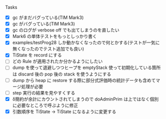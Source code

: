 Tasks

- [x] gc がまだバグっている(TIM Mark3)
- [x] gc がバグっている(TIM Mark3)
- [x] gc のログが verbose off でも出てしまうのを直したい
- [x] Mark6 の単体テストをもっとしっかり書く
- [x] examples/testProg28 しか動かなくなったので何とかする(テストが一気に無くなったのでテスト追加でも良い)
- [x] TiState を record にする
- [ ] どの Rule が適用されたか分かるようにしたい
- [ ] dump を使って退避しつつヒープを emptyStack 使って初期化している箇所は discard 後の pop 後の stack を使うようにする
- [ ] dump から heap に restore する際に部分式評価時の統計データも含めてマージ処理が必要
- [ ] step 実行の結果を見やすくする
- [x] δ簡約が余計にカウントされてしまうので doAdminPrim は上ではなく個別に必要なところで呼ぶように修正
- [x] 引数順序を TiState -> TiState になるように変更する
